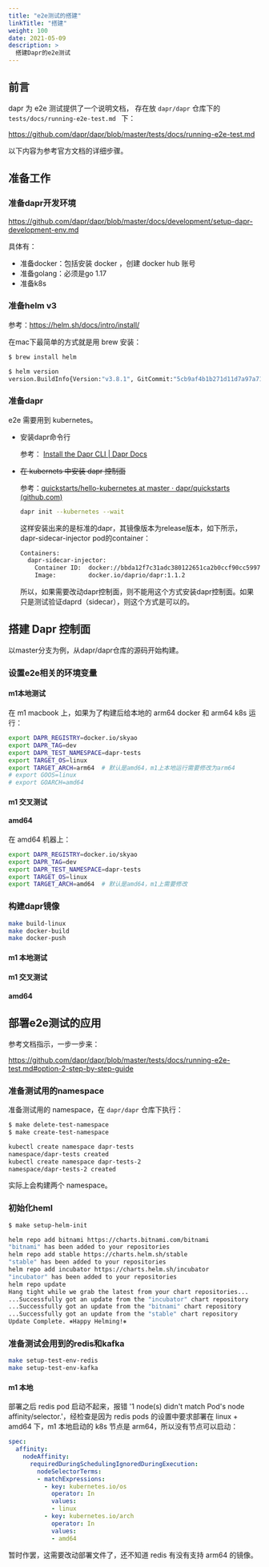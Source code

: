 ```yaml
---
title: "e2e测试的搭建"
linkTitle: "搭建"
weight: 100
date: 2021-05-09
description: >
  搭建Dapr的e2e测试
---
```


## 前言

dapr 为 e2e 测试提供了一个说明文档， 存在放 `dapr/dapr` 仓库下的 `tests/docs/running-e2e-test.md ` 下：

https://github.com/dapr/dapr/blob/master/tests/docs/running-e2e-test.md

以下内容为参考官方文档的详细步骤。

## 准备工作

### 准备dapr开发环境

https://github.com/dapr/dapr/blob/master/docs/development/setup-dapr-development-env.md

具体有：

- 准备docker：包括安装 docker ，创建 docker hub 账号
- 准备golang：必须是go 1.17
- 准备k8s

### 准备helm v3

参考：https://helm.sh/docs/intro/install/

在mac下最简单的方式就是用 brew 安装：

```bash
$ brew install helm

$ helm version
version.BuildInfo{Version:"v3.8.1", GitCommit:"5cb9af4b1b271d11d7a97a71df3ac337dd94ad37", GitTreeState:"clean", GoVersion:"go1.17.8"}
```

### 准备dapr

e2e 需要用到 kubernetes。

- 安装dapr命令行

  参考： [Install the Dapr CLI | Dapr Docs](https://docs.dapr.io/getting-started/install-dapr-cli/)

- ~~在 kubernets 中安装 dapr 控制面~~

  参考：[quickstarts/hello-kubernetes at master · dapr/quickstarts (github.com)](https://github.com/dapr/quickstarts/tree/master/hello-kubernetes)

  ```bash
  dapr init --kubernetes --wait
  ```

  这样安装出来的是标准的dapr，其镜像版本为release版本，如下所示， dapr-sidecar-injector pod的container：

  ```bash
  Containers:
    dapr-sidecar-injector:
      Container ID:  docker://bbda12f7c31adc380122651ca2b0ccf90cc599735da54df411df5764689e4cd6
      Image:         docker.io/daprio/dapr:1.1.2
  ```

  所以，如果需要改动dapr控制面，则不能用这个方式安装dapr控制面。如果只是测试验证daprd（sidecar），则这个方式是可以的。

## 搭建 Dapr 控制面

以master分支为例，从dapr/dapr仓库的源码开始构建。

### 设置e2e相关的环境变量

#### m1本地测试

在 m1 macbook 上，如果为了构建后给本地的 arm64 docker 和 arm64 k8s 运行：

```bash
export DAPR_REGISTRY=docker.io/skyao
export DAPR_TAG=dev
export DAPR_TEST_NAMESPACE=dapr-tests
export TARGET_OS=linux
export TARGET_ARCH=arm64  # 默认是amd64，m1上本地运行需要修改为arm64
# export GOOS=linux
# export GOARCH=amd64
```

#### m1 交叉测试



#### amd64

在 amd64 机器上：

```bash
export DAPR_REGISTRY=docker.io/skyao
export DAPR_TAG=dev
export DAPR_TEST_NAMESPACE=dapr-tests
export TARGET_OS=linux
export TARGET_ARCH=amd64  # 默认是amd64，m1上需要修改
```



### 构建dapr镜像

```bash
make build-linux
make docker-build
make docker-push
```



#### m1 本地测试



#### m1 交叉测试



#### amd64






## 部署e2e测试的应用

参考文档指示，一步一步来：

https://github.com/dapr/dapr/blob/master/tests/docs/running-e2e-test.md#option-2-step-by-step-guide

### 准备测试用的namespace

准备测试用的 namespace，在 `dapr/dapr` 仓库下执行：

```bash
$ make delete-test-namespace
$ make create-test-namespace

kubectl create namespace dapr-tests
namespace/dapr-tests created
kubectl create namespace dapr-tests-2
namespace/dapr-tests-2 created
```

实际上会构建两个 namespace。

### 初始化heml

```bash
$ make setup-helm-init

helm repo add bitnami https://charts.bitnami.com/bitnami
"bitnami" has been added to your repositories
helm repo add stable https://charts.helm.sh/stable
"stable" has been added to your repositories
helm repo add incubator https://charts.helm.sh/incubator
"incubator" has been added to your repositories
helm repo update
Hang tight while we grab the latest from your chart repositories...
...Successfully got an update from the "incubator" chart repository
...Successfully got an update from the "bitnami" chart repository
...Successfully got an update from the "stable" chart repository
Update Complete. ⎈Happy Helming!⎈
```

### 准备测试会用到的redis和kafka

```bash
make setup-test-env-redis
make setup-test-env-kafka
```

#### m1 本地

部署之后 redis pod 启动不起来，报错 '1 node(s) didn't match Pod's node affinity/selector.'，经检查是因为 redis pods 的设置中要求部署在 linux + amd64 下，m1 本地启动的 k8s 节点是 arm64，所以没有节点可以启动：

```yaml
spec:
  affinity:
    nodeAffinity:
      requiredDuringSchedulingIgnoredDuringExecution:
        nodeSelectorTerms:
        - matchExpressions:
          - key: kubernetes.io/os
            operator: In
            values:
            - linux
          - key: kubernetes.io/arch
            operator: In
            values:
            - amd64
```

暂时作罢，这需要改动部署文件了，还不知道 redis 有没有支持 arm64 的镜像。
